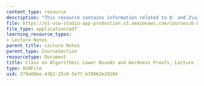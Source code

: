 ```yaml
---
content_type: resource
description: "This resource contains information related to 0- and 2\u2013player games."
file: https://ol-ocw-studio-app-production.s3.amazonaws.com/courses/6-890-algorithmic-lower-bounds-fun-with-hardness-proofs-fall-2014/379a09ee436225c65e77b70962e29284_MIT6_890F14_L18.pdf
file_type: application/pdf
learning_resource_types:
- Lecture Notes
parent_title: Lecture Notes
parent_type: CourseSection
resourcetype: Document
title: Class on Algorithmic Lower Bounds and Hardness Proofs, Lecture 18 Notes
type: OCWFile
uid: 379a09ee-4362-25c6-5e77-b70962e29284
---
```


